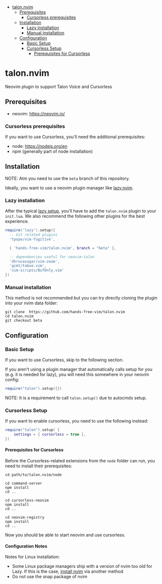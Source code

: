 <!-- vim-markdown-toc GFM -->

- [talon.nvim](#talonnvim)
  - [Prerequisites](#prerequisites)
    - [Cursorless prerequisites](#cursorless-prerequisites)
  - [Installation](#installation)
    - [Lazy installation](#lazy-installation)
    - [Manual installation](#manual-installation)
  - [Configuration](#configuration)
    - [Basic Setup](#basic-setup)
    - [Cursorless Setup](#cursorless-setup)
      - [Prerequisites for Cursorless](#prerequisites-for-cursorless)

<!-- vim-markdown-toc -->

# talon.nvim

Neovim plugin to support Talon Voice and Cursorless

## Prerequisites

- neovim: https://neovim.io/

### Cursorless prerequisites

If you want to use Cursorless, you'll need the additional prerequisites:

- node: https://nodejs.org/en
- npm (generally part of node installation)

## Installation

NOTE: Atm you need to use the `beta` branch of this repository.

Ideally, you want to use a neovim plugin manager like [lazy.nvim](https://github.com/folke/lazy.nvim).

### Lazy installation

After the typical [lazy setup](https://github.com/folke/lazy.nvim?tab=readme-ov-file#-installation), you'll have to add the `talon.nvim` plugin to your `init.lua`. We also recommend the following other plugins for the best experience.

```lua
require('lazy').setup({
  -- Git related plugins
  'tpope/vim-fugitive',

  { 'hands-free-vim/talon.nvim', branch = "beta" },

  -- dependencies useful for neovim-talon
  'dhruvasagar/vim-zoom',
  'gcmt/taboo.vim',
  'vim-scripts/BufOnly.vim'
})
```

### Manual installation

This method is not recommended but you can try directly cloning the plugin into your nvim data folder:

```
git clone  https://github.com/hands-free-vim/talon.nvim
cd talon.nvim
git checkout beta
```

## Configuration

### Basic Setup

If you want to use Cursorless, skip to the following section.

If you aren't using a plugin manager that automatically calls setup for you (e.g. it is needed for lazy), you will need this somewhere in your neovim config:

```lua
require("talon").setup({})
```

NOTE: It is a requirement to call `talon.setup()` due to autocmds setup.

### Cursorless Setup

If you want to enable cursorless, you need to use the following instead:

```lua
require("talon").setup( {
    settings = { cursorless = true },
})
```

#### Prerequisites for Cursorless

Before the Cursorless-related extensions from the `node` folder can run, you need to install their prerequisites:

```
cd path/to/talon.nvim/node

cd command-server
npm install
cd ..

cd cursorless-neovim
npm install
cd ..

cd neovim-registry
npm install
cd ..
```

Now you should be able to start neovim and use cursorless.

#### Configuration Notes

Notes for Linux installation:
- Some Linux package managers ship with a version of nvim too old for Lazy. If this is the case, [install nvim](https://github.com/neovim/neovim/blob/master/INSTALL.md) via another method
- Do not use the snap package of nvim
